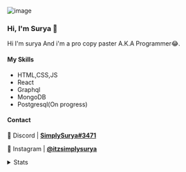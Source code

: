 
![image](https://user-images.githubusercontent.com/92708411/166423765-07c44ee0-2135-4451-9692-5c8aa27d2811.png)

### Hi, I'm Surya 👋

Hi I'm surya And i'm a pro copy paster A.K.A Programmer😂.


[//]: # (note that this is placeholder data while the infrastructure for changing it is built)

#### My Skills

- HTML,CSS,JS
- React
- Graphql
- MongoDB
- Postgresql(On progress)

#### Contact

💬 Discord | __[SimplySurya#3471]()__

📸 Instagram | __[@itzsimplysurya](https://www.instagram.com/itzsimplysurya/)__


<details>
<summary>Stats</summary>                                                                                                                                                                                                                                                             
<br /> 
<br /> 
  
---------
  
![Surya's Github Stats](https://github-readme-stats.vercel.app/api?username=itzsimplysurya&count_private=true&show_icons=true&theme=algolia)

---------
 [![Top Langs](https://github-readme-stats.vercel.app/api/top-langs/?username=itzsimplysurya&layout=compact)](https://github.com/anuraghazra/github-readme-stats)
 -------

<br />
<br />
<br />
